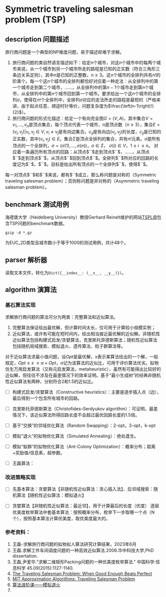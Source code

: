 # Symmetric traveling salesman problem (TSP)

## description 问题描述

旅行商问题是一个典型的NP难度问题，易于描述却难于求解。

1. 旅行商问题的类自然语言描述如下：给定$`n`$个城市，对这$`n`$个城市中的每两个城市来说，从一个城市到另一个城市所走的路程是已知的正实数（符合三角形三条边关系定则），其中$`n`$是已知的正整数，$`n \ge 3`$。这$`n`$个城市的全排列共有$`n!`$的阶乘个。每一个这$`n`$个城市的全排列都恰好对应着一种走法：从全排列中的第一个城市走到第二个城市，……，从全排列中的第$`n-1`$个城市走到第$`n`$个城市，从全排列中的第$`n`$个城市回到第一个城市。要求给出一个这$`n`$个城市的全排列$`\sigma`$，使得在$`n!`$个全排列中，全排列$`\sigma`$对应的走法所走的路程是最短的（严格来讲，由于起点任意、顺逆时针等价，问题复杂度为$`\frac{\left(n-1\right)!}{2}`$）。
2. 旅行商问题的形式化描述：给定一个有向完全图$`G=\left(V,A\right)`$，其中集合$`V=v_1,\ldots,v_n`$是顶点集合，每个顶点代表一个城市，n是顶点数（$`n\ge 3`$），集合$`E=\left(v_i,v_j\right)|v_i,v_j\in V,v_i\neq v_j`$是有向边集合。$`c_{ij}`$是有向边$`\left(v_i,v_j\right)`$的长度，$`c_{ij}`$是已知的正实数，其中$`\left(v_i,v_j\right)\in E`$。集合$`\Sigma`$是顶点全排列的集合，共有$`n!`$元素。$`\sigma`$是所有顶点的一个全排列，$`\sigma=\left(\sigma\left(1\right),\ldots,\sigma\left(n\right)\right)`$，$`\sigma\in\Sigma`$， $`\sigma\left(i\right)\in V`$，$`1\le i\ \le n`$。 对应着一条遍历所有顶点的回路：从顶点$``$走到顶点$``$，……，从顶点$``$走到顶点$``$，从顶点$``$回到顶点$``$。全排列$``$所对应的回路的长度记为$``$，$``$。目标是给出所有顶点的一个全排列$``$，使得$``$。

每一对顶点$``$和$``$来说，都有$``$成立，那么称问题是对称的（Symmetric traveling salesman problem）；否则称问题是非对称的（Asymmetric traveling salesman problem）。

## benchmark 测试用例

海德堡大学（Heidelberg University）教授Gerhard
Reinelt维护的网站[TSPLIB](http://comopt.ifi.uni-heidelberg.de/software/TSPLIB95/)包含TSP问题的benchmark数据。

```commandline
gzip -d *.gz
```

为EUC_2D类型且城市数小于等于1000的测试用例，共计48个。

## parser 解析器

读取文本文件，转化为`Dict({__index__: (__x__, __y__)})`。

## algorithm 演算法

### 基石算法实现

求解旅行商问题的算法可分为两类：完整算法和近似算法。

1. 完整算法保证给出最优解，但计算时间太长，仅可用于计算较小规模实例；
2. 近似算法，或许有可能在短时间内，给出相当接近最优解的近似解。非随机性近似算法包括构建式启发/贪婪算法，克里斯托菲德斯算法；随机性近似算法包括随机局域搜索、模拟退火、遗传算法、粒子群算法等。

对于近似算法求最小值问题，设$`Opt`$是最优解，x表示某算法给出的一个解，一般规定，$`Opt\le x\ \le\alpha\times Opt`$，$`\alpha`$记为该算法的近似比，可用于评价算法优劣。拟物仿生万用启发算法（又称元启发算法，metaheuristic），虽然有可能得出比较好的近似解，但往往不涉及在最差情况下的效率证明。基于“最小生成树”的经典非随机性近似算法有两种，分别符合2和1.5的近似比。

- [ ] 构建式启发/贪婪算法（Constructive heuristics）：主要是逐步插入点（边），最后得到一个包含所有城市的回路。

- [ ] 克里斯托菲德斯算法（Christofides–Serdyukov algorithm）：可证明，最差情况下，该近似算法所得回路长度不会超过最优回路长度的1.5倍。

- [ ] 基于“交换”的邻域优化算法（Random Swapping）：2-opt，3-opt，k-opt

- [ ] 模拟“退火”的拟物优化算法（Simulated Annealing）：绝处逢生。

- [ ] 模拟“蚁群”的拟物优化算法（Ant-Colony Optimization）：概率分布；距离+奖励值/信息素，超参数。

- [ ] 王磊算法：

### 改进策略实现

- [ ] 先基本算法：贪婪算法【非随机性近似算法：贪心插入法】、后邻域搜索：随机算法【随机性近似算法：模拟退火】

- [ ] 贪婪算法【非随机性近似算法：最近邻】，用于计算最后的长度（优度）
  逐层优美度枚举算法中套基本算法：按照概率分布，枚举下一步取哪一个点（N个），按照基本算法计算优美度，取优美度最大的。

### 参考资料：

1. 王磊-求解旅行商问题的拟物拟人算法研究计算结果，2023年6月
2. 王磊.求解工件车间调度问题的一种高效近似算法.2006.华中科技大学,PhD dissertation.
3. 王磊,尹爱华."求解二维矩形Packing问题的一种优美度枚举算法." 中国科学:信息科学 45.09(2015):1127-1140.
4. [The Traveling Salesman Problem: When Good Enough Beats Perfect](https://youtu.be/GiDsjIBOVoA)
5. [MIT Approximation Algorithms: Traveling Salesman Problem](https://youtu.be/zM5MW5NKZJg)
6. [算法进阶课——模拟退火](https://www.acwing.com/activity/content/32/)
7. 